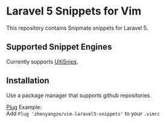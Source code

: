 Laravel 5 Snippets for Vim
=======================

This repository contains Snipmate snippets for Laravel 5.


Supported Snippet Engines
-------------------------
Currently supports [UltiSnips](https://github.com/SirVer/ultisnips).

Installation
------------
Use a package manager that supports github repositories.

[Plug](https://github.com/gmarik/Vundle.vim) Example:  
Add `Plug 'zhenyangze/vim-laravel5-snippets'` to your `.vimrc`